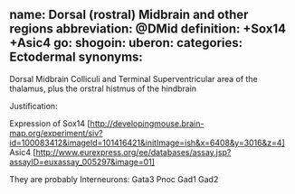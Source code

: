 name: Dorsal (rostral) Midbrain and other regions
abbreviation: @DMid
definition: +Sox14 +Asic4
go:
shogoin: 
uberon: 
categories: Ectodermal
synonyms:
---

Dorsal Midbrain Colliculi and Terminal Superventricular area of the thalamus, plus the orstral histmus of the hindbrain

Justification:

Expression of 
Sox14 [http://developingmouse.brain-map.org/experiment/siv?id=100083412&imageId=101416421&initImage=ish&x=6408&y=3016&z=4]
Asic4 [http://www.eurexpress.org/ee/databases/assay.jsp?assayID=euxassay_005297&image=01]

They are probably Interneurons:
Gata3 Pnoc Gad1 Gad2
